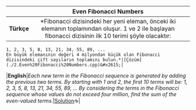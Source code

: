 ||Even Fibonacci Numbers||
|:-:|:-:|:-:|
|**Türkçe**|*Fibonacci dizisindeki her yeni eleman, önceki iki elemanın toplamından oluşur. 1 ve 2 ile başlayan fibonacci dizisinin ilk 10 terimi şöyle olacaktır: 
    1, 2, 3, 5, 8, 13, 21, 34, 55, 89, ...
    En büyük elemanının değeri 4 milyondan küçük olan Fibonacci dizisindeki çift sayıların toplamını bulun.*|[Çözüm](./2.Even%20Fibonacci%20Numbers.cpp)&#x2615;|
|**English**|*Each new term in the Fibonacci sequence is generated by adding the previous two terms. By starting with 1 and 2, the first 10 terms will be:
    1, 2, 3, 5, 8, 13, 21, 34, 55, 89, ...
    By considering the terms in the Fibonacci sequence whose values do not exceed four million, find the sum of the even-valued terms.*|[Solution](./2.Even%20Fibonacci%20Numbers.cpp)&#x2615;|
